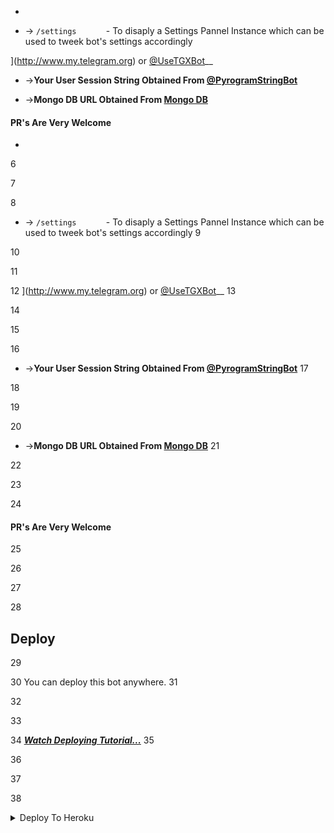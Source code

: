 



* 
  

  * -> `/settings`&nbsp;&nbsp;&nbsp;&nbsp;&nbsp;&nbsp;&nbsp;&nbsp;&nbsp;&nbsp;&nbsp; -  To disaply a Settings Pannel Instance which can be used to tweek bot's settings accordingly



](http://www.my.telegram.org) or [@UseTGXBot](http://www.telegram.dog/UseTGXBot)__



* ->__Your User Session String Obtained From [@PyrogramStringBot](http://www.telegram.dog/PyrogramStringBot)__



* ->__Mongo DB URL Obtained From [Mongo DB](http://www.mongodb.com)__



#### PR's Are Very Welcome
 * 
6
  
7

8
  * -> `/settings`&nbsp;&nbsp;&nbsp;&nbsp;&nbsp;&nbsp;&nbsp;&nbsp;&nbsp;&nbsp;&nbsp; -  To disaply a Settings Pannel Instance which can be used to tweek bot's settings accordingly
9

10

11

12
](http://www.my.telegram.org) or [@UseTGXBot](http://www.telegram.dog/UseTGXBot)__
13

14

15

16
* ->__Your User Session String Obtained From [@PyrogramStringBot](http://www.telegram.dog/PyrogramStringBot)__
17

18

19

20
* ->__Mongo DB URL Obtained From [Mongo DB](http://www.mongodb.com)__
21

22

23

24
#### PR's Are Very Welcome
25

26

27

28
## Deploy
29

30
You can deploy this bot anywhere.
31

32

33

34
<i>**[Watch Deploying Tutorial...](https://youtu.be/KTearEPhumc)**</i>
35

36

37

38
<details><summary>Deploy To Heroku</summary>
39

" alt="Deploy">
47


## Deploy

You can deploy this bot anywhere.



<i>**[Watch Deploying Tutorial...](https://youtu.be/KTearEPhumc)**</i>



<details><summary>Deploy To Heroku</summary>

<p>
)

 - [Thanks To Me 👀](https://github.com/AlbertEinsteinTG)
# Adv Auto Filter Bot V2







<p align="center">



  <a href="https://github.com/CrazyBotsz/Adv-Auto-Filter-Bot-V2/stargazers">



    <img src="https://img.shields.io/github/stars/CrazyBotsz/Adv-Auto-Filter-Bot-V2?style=social">







  </a>



  



  <a href="https://github.com/CrazyBotsz/Adv-Auto-Filter-Bot-V2/fork">



    <img src="https://img.shields.io/github/forks/CrazyBotsz/Adv-Auto-Filter-Bot-V2?label=Fork&style=social">







  </a>  



</p>







__This Is Just An Simple Advance Auto Filter Bot Complete Rewritten Version Of [Adv-Filter-Bot](https://github.com/CrazyBotsz/Adv-Auto-Filter-Bot)..__







__Just Sent Any Text As Query It Will Search For All Connected Chat's Files In Its MongoDB And Reply You With The Message Link As A Button__











## Usage







**__How To Use Me!?__**







* -> Add me to any group and make me admin<br>



* -> Add me to your channel as admin with full previlages







**Bot Commands (Works Only In Groups) :**











  * -> `/add chat_id`<br>



     &nbsp;&nbsp;&nbsp;&nbsp;&nbsp;&nbsp;&nbsp;&nbsp;&nbsp;&nbsp;&nbsp;&nbsp;&nbsp;&nbsp;



OR



     &nbsp;&nbsp;&nbsp;&nbsp;&nbsp;&nbsp;&nbsp;&nbsp;&nbsp;&nbsp;&nbsp;&nbsp;&nbsp;&nbsp;- To establish a connection of group with a channel (Bot should be admin with full previlages in both group and channel)<br>



    &nbsp;&nbsp;&nbsp;&nbsp;&nbsp;`/add @Username`











  * -> `/del chat_id`<br>



     &nbsp;&nbsp;&nbsp;&nbsp;&nbsp;&nbsp;&nbsp;&nbsp;&nbsp;&nbsp;&nbsp;&nbsp;&nbsp;&nbsp;



OR 



    &nbsp;&nbsp;&nbsp;&nbsp;&nbsp;&nbsp;&nbsp;&nbsp;&nbsp;&nbsp;&nbsp;&nbsp;&nbsp;&nbsp;- To delete a group's coneection with a channel (Use disable option from settigns pannel for disconnecting temporarily instead of deleteing)<br>



    &nbsp;&nbsp;&nbsp;&nbsp; `/del @Username`











  * -> `/delall`&nbsp;&nbsp;&nbsp;&nbsp;&nbsp;&nbsp;&nbsp;&nbsp;&nbsp;&nbsp;&nbsp;&nbsp;&nbsp;&nbsp;&nbsp; - To delete all connections of a group and deletes all its file from DB



  



  * -> `/settings`&nbsp;&nbsp;&nbsp;&nbsp;&nbsp;&nbsp;&nbsp;&nbsp;&nbsp;&nbsp;&nbsp; -  To disaply a Settings Pannel Instance which can be used to tweek bot's settings accordingly







    * -> Channel - Button will show you all the connected chats with the group along with there index buttons correspnding to there order for furthur controls...







    * -> Filter Types - Button will show you the 3 filter types available in bot... Pressing each buttons will either enable or disable them and this will take into action as soon as you use them...without the need of a restart....







    * -> Configure - Button will help you to change no. of pages/ buttons per page/ total result without acutally editing the repo... Also it provide option to Enable/Disable  showing Invite Link in each results







    * -> Status - Button will show the stats of your current group







### Pre Requisites 



------------------



* ->__Your Bot Token From [@BotFather](http://www.telegram.dog/BotFather)__







* ->__Your APP ID And API Harsh From [Telegram](http://www.my.telegram.org) or [@UseTGXBot](http://www.telegram.dog/UseTGXBot)__







* ->__Your User Session String Obtained From [@PyrogramStringBot](http://www.telegram.dog/PyrogramStringBot)__







* ->__Mongo DB URL Obtained From [Mongo DB](http://www.mongodb.com)__







#### PR's Are Very Welcome







## Deploy



You can deploy this bot anywhere.







<i>**[Watch Deploying Tutorial...](https://youtu.be/KTearEPhumc)**</i>







<details><summary>Deploy To Heroku</summary>



<p>



<br>



<a href="https://heroku.com/deploy">



  <img src="https://www.herokucdn.com/deploy/button.svg" alt="Deploy">



</a>



</p>



</details>







<details><summary>Deploy To VPS</summary>



<p>



<pre>



git clone https://github.com/CrazyBotsz/Adv-Auto-Filter-Bot-V2



cd Adv-Auto-Filter-Bot-V2



pip3 install -r requirements.txt



# Change The Vars Of bot/__init__.py File Accordingly



python3 -m bot



</pre>



</p>



</details>







## Support   



Join Our [Telegram Group](https://www.telegram.dog/CrazyBotszGrp) For Support/Assistance And Our [Channel](https://www.telegram.dog/CrazyBotsz) For Updates.   



   



Report Bugs, Give Feature Requests There..   



Do Fork And Star The Repository If You Liked It.







## Disclaimer



[![GNU Affero General Public License v3.0](https://www.gnu.org/graphics/agplv3-155x51.png)](https://www.gnu.org/licenses/agpl-3.0.en.html#header)    



Licensed under [GNU AGPL v3.0.](https://github.com/CrazyBotsz/Adv-Auto-Filter-Bot-V2/blob/main/LICENSE)



Selling The Codes To Other People For Money Is *Strictly Prohibited*.











## Credits







 - Thanks To Dan For His Awsome [Libary](https://github.com/pyrogram/pyrogram)



 - Thanks To SpEcHiDe For His Awesome [DeleteMessagesRoBot](https://github.com/SpEcHiDe/DeleteMessagesRoBot)



 - [Thanks To Me 👀](https://github.com/AlbertEinsteinTG)
